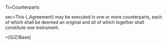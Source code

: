 Ti=Counterparts

sec=This {_Agreement} may be executed in one or more counterparts, each of which shall be deemed an original and all of which together shall constitute one instrument.

=[G/Z/Base]
